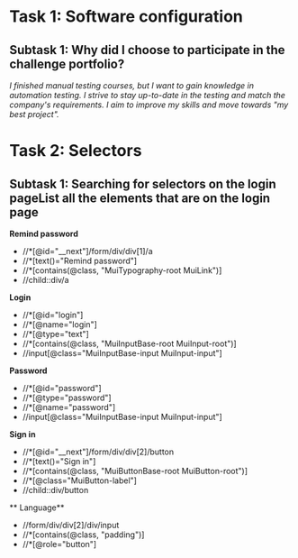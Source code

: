 # Task 1: Software configuration
## Subtask 1: Why did I choose to participate in the challenge portfolio?

_I finished manual testing courses, but I want to gain knowledge in automation testing. I strive to stay up-to-date in the testing and match the company's requirements.
I aim to improve my skills and move towards "my best project"._

# Task 2: Selectors
## Subtask 1: Searching for selectors on the login pageList all the elements that are on the login page

**Remind password**<br/>
* //*[@id="__next"]/form/div/div[1]/a
* //*[text()="Remind password"]
* //*[contains(@class, "MuiTypography-root MuiLink")] 
* //child::div/a

**Login**<br/>
* //*[@id="login"]
* //*[@name="login"]
* //*[@type="text"]
* //*[contains(@class, "MuiInputBase-root MuiInput-root")]
* //input[@class="MuiInputBase-input MuiInput-input"]

**Password**<br/>
* //*[@id="password"]
* //*[@type="password"]
* //*[@name="password"]
* //input[@class="MuiInputBase-input MuiInput-input"]

**Sign in**<br/>
* //*[@id="__next"]/form/div/div[2]/button
* //*[text()="Sign in"]
* //*[contains(@class, "MuiButtonBase-root MuiButton-root")]
* //*[@class="MuiButton-label"]
* //child::div/button

** Language**<br/>
* //form/div/div[2]/div/input
* //*[contains(@class, "padding")] 
* //*[@role="button"]




